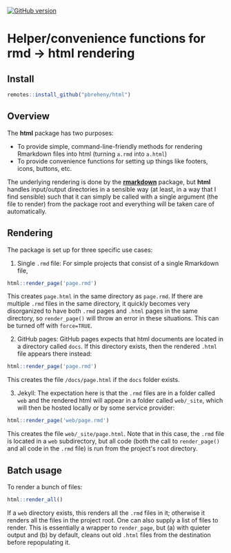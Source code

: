 [![GitHub version](https://img.shields.io/static/v1?label=GitHub&message=2.4.0&color=blue&logo=github)](https://github.com/pbreheny/html)

# Helper/convenience functions for rmd -> html rendering

## Install

```r
remotes::install_github("pbreheny/html")
```

## Overview

The **html** package has two purposes:

* To provide simple, command-line-friendly methods for rendering Rmarkdown files into html (turning `a.rmd` into `a.html`)
* To provide convenience functions for setting up things like footers, icons, buttons, etc.

The underlying rendering is done by the **[rmarkdown](https://cran.r-project.org/package=rmarkdown)** package, but **html** handles input/output directories in a sensible way (at least, in a way that I find sensible) such that it can simply be called with a single argument (the file to render) from the package root and everything will be taken care of automatically.

## Rendering

The package is set up for three specific use cases:

1. Single `.rmd` file: For simple projects that consist of a single Rmarkdown file,

```r
html::render_page('page.rmd')
```

This creates `page.html` in the same directory as `page.rmd`. If there are multiple `.rmd` files in the same directory, it quickly becomes very disorganized to have both `.rmd` pages and `.html` pages in the same directory, so `render_page()` will throw an error in these situations. This can be turned off with `force=TRUE`.

2. GitHub pages: GitHub pages expects that html documents are located in a directory called `docs`. If this directory exists, then the rendered `.html` file appears there instead:

```r
html::render_page('page.rmd')
```

This creates the file `/docs/page.html` if the `docs` folder exists.

3. Jekyll: The expectation here is that the `.rmd` files are in a folder called `web` and the rendered html will appear in a folder called `web/_site`, which will then be hosted locally or by some service provider:

```r
html::render_page('web/page.rmd')
```

This creates the file `web/_site/page.html`. Note that in this case, the `.rmd` file is located in a `web` subdirectory, but all code (both the call to `render_page()` and all code in the `.rmd` file) is run from the project's root directory.

## Batch usage

To render a bunch of files:

```r
html::render_all()
```

If a `web` directory exists, this renders all the `.rmd` files in it; otherwise it renders all the files in the project root. One can also supply a list of files to render. This is essentially a wrapper to `render_page`, but (a) with quieter output and (b) by default, cleans out old `.html` files from the destination before repopulating it.
